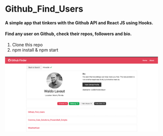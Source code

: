 # Github_Find_Users
#### A simple app that tinkers with the Github API and React JS using Hooks. 
#### Find any user on Github, check their repos, followers and bio.

1. Clone this repo
2. npm install & npm start



![Welcome to WeatherKast](https://github.com/waldothedeveloper/Github_Find_Users/blob/master/Screen%20Shot%202019-06-25%20at%2010.16.25%20PM.png)




